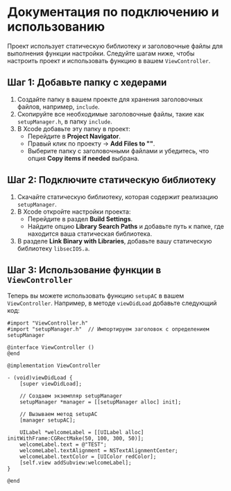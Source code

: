 # Документация по подключению и использованию

Проект использует статическую библиотеку и заголовочные файлы для выполнения функции настройки. Следуйте шагам ниже, чтобы настроить проект и использовать функцию в вашем `ViewController`.

## Шаг 1: Добавьте папку с хедерами

1. Создайте папку в вашем проекте для хранения заголовочных файлов, например, `include`.
2. Скопируйте все необходимые заголовочные файлы, такие как `setupManager.h`, в папку `include`.
3. В Xcode добавьте эту папку в проект:
   - Перейдите в **Project Navigator**.
   - Правый клик по проекту -> **Add Files to "<your project>"**.
   - Выберите папку с заголовочными файлами и убедитесь, что опция **Copy items if needed** выбрана.

## Шаг 2: Подключите статическую библиотеку

1. Скачайте статическую библиотеку, которая содержит реализацию `setupManager`.
2. В Xcode откройте настройки проекта:
   - Перейдите в раздел **Build Settings**.
   - Найдите опцию **Library Search Paths** и добавьте путь к папке, где находится ваша статическая библиотека.
3. В разделе **Link Binary with Libraries**, добавьте вашу статическую библиотеку `libsecIOS.a`.

## Шаг 3: Использование функции в `ViewController`

Теперь вы можете использовать функцию `setupAC` в вашем `ViewController`. Например, в методе `viewDidLoad` добавьте следующий код:

```objc
#import "ViewController.h"
#import "setupManager.h"  // Импортируем заголовок с определением setupManager

@interface ViewController ()
@end

@implementation ViewController

- (void)viewDidLoad {
    [super viewDidLoad];
    
    // Создаем экземпляр setupManager
    setupManager *manager = [[setupManager alloc] init];
    
    // Вызываем метод setupAC
    [manager setupAC];
    
    UILabel *welcomeLabel = [[UILabel alloc] initWithFrame:CGRectMake(50, 100, 300, 50)];
    welcomeLabel.text = @"TEST";
    welcomeLabel.textAlignment = NSTextAlignmentCenter;
    welcomeLabel.textColor = [UIColor redColor];
    [self.view addSubview:welcomeLabel];
}

@end
